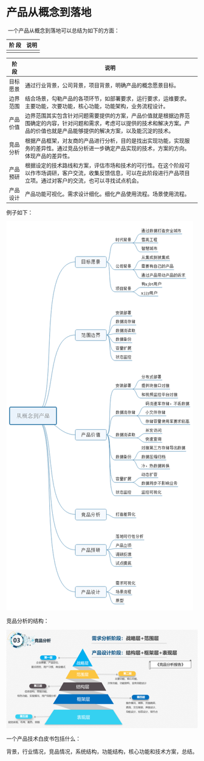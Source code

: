 # 产品从概念到落地

​		一个产品从概念到落地可以总结为如下的方面：	

| 阶 段 | 说明 |
| ----- | ---- |
|       |      |



| 阶 段    | 说明                                                         |
| -------- | ------------------------------------------------------------ |
| 目标愿景 | 通过行业背景，公司背景，项目背景，明确产品的概念愿景目标。   |
| 边界范围 | 结合场景，勾勒产品的各项环节，如部署要求，运行要求，运维要求。主要功能，次要功能，核心功能，功能架构，业务流程设计。 |
| 产品价值 | 边界范围其实包含针对问题需要提供的方案，产品价值就是根据边界范围确定的内容，针对问题和需求，考虑可以提供的技术和解决方案。产品的价值也就是产品能够提供的解决方案，以及能沉淀的技术。 |
| 竞品分析 | 根据产品框架，对友商的产品进行分析，目的是找出实现功能，实现服务的差异性。通过竞品分析进一步确定产品实现的技术，方案的方向。体现产品的差异性。 |
| 产品预研 | 根据设定的技术路线和方案，评估市场和技术的可行性。在这个阶段可以作市场调研，客户交流，收集反馈信息，可以在此阶段进行产品项目立项。通过对客户的交流，也可以寻找试点机会。 |
| 产品设计 | 产品功能可视化。需求设计细化。细化产品使用流程。场景使用流程。 |

例子如下：

![](..\materials\从概念到产品.png)

竞品分析的结构：

![](..\materials\竞品分析的结构.png)

一个产品技术白皮书包括什么：

背景，行业情况，竞品情况，系统结构，功能结构，核心功能和技术方案，总结。